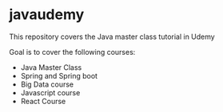 # javaudemy

This repository covers the Java master class tutorial in Udemy

Goal is to cover the following courses:
* Java Master Class
* Spring and Spring boot
* Big Data course
* Javascript course
* React Course
